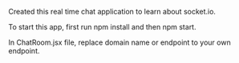 Created this real time chat application to learn about socket.io.

To start this app, first run npm install and then npm start.

In ChatRoom.jsx file, replace domain name or endpoint to your own endpoint.
 